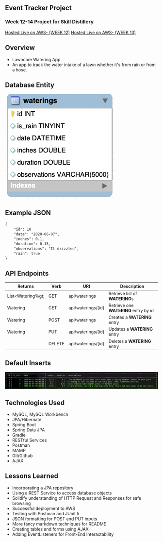 ## Event Tracker Project

### Week 12-14 Project for Skill Distillery

[Hosted Live on AWS- (WEEK 12)](http://3.22.22.68:8080/BigGreen/api/waterings)
[Hosted Live on AWS- (WEEK 13)](http://3.22.22.68:8080/BigGreen)


## Overview
* Lawncare Watering App
* An app to track the water intake of a lawn whether it's from rain or from a hose.

## Database Entity

![Watering Entity](https://github.com/mikematosky/EventTrackerProject/blob/master/watering_table.png)


## Example JSON

```
{
    "id": 10
    "date": "2020-06-07",
    "inches": 0.1,
    "duration": 0.15,
    "observations": "It drizzled",
    "rain": true
}
```


## API Endpoints
| Returns | Verb     | URI   | Description |
|---------|----------|-------|-------------|
| List&lt;Watering%gt; | GET | api/waterings | Retrieve list of **WATERING**s |
| Watering | GET | api/waterings/{id} | Retrieve one **WATERING** entry by id |
| Watering | POST | api/waterings | Creates a **WATERING** entry |
| Watering | PUT | api/waterings/{id} | Updates a **WATERING** entry |
| | DELETE | api/waterings/{id} | Deletes a **WATERING** entry |


## Default Inserts

![Waterings Data](https://github.com/mikematosky/EventTrackerProject/blob/master/waterings_inserts.png)


## Technologies Used
* MySQL, MySQL Workbench
* JPA/Hibernate
* Spring Boot
* Spring Data JPA
* Gradle
* RESTful Services
* Postman
* MAMP
* Git/Github
* AJAX

## Lessons Learned
* Incorporating a JPA repository
* Using a REST Service to access database objects
* Solidify understanding of HTTP Request and Responses for safe browsing
* Successful deployment to AWS
* Testing with Postman and JUnit 5
* JSON formatting for POST and PUT inputs
* More fancy markdown techniques for README
* Creating tables and forms using AJAX
* Adding EventListeners for Front-End Interactability
